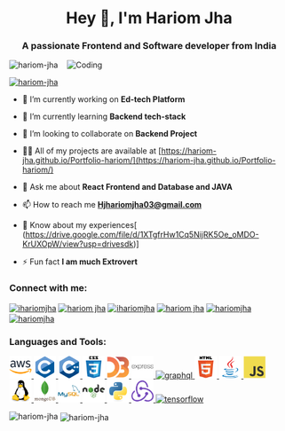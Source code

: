<h1 align="center">Hey 👋, I'm Hariom Jha</h1>
<h3 align="center">A passionate Frontend and Software developer from India</h3>
<img align="right" alt="Coding" width="400" src="https://media0.giphy.com/media/v1.Y2lkPTc5MGI3NjExMDNuMnd0bjJ0a3hwNHg4eHdzZmZhdjl5OTdmcjQzNzZ6M2JnMmZzNCZlcD12MV9pbnRlcm5hbF9naWZfYnlfaWQmY3Q9Zw/M9kgjEsLG6LMbYC9dl/giphy.gif">


<p align="left"> <img src="https://komarev.com/ghpvc/?username=hariom-jha&label=Profile%20views&color=0e75b6&style=flat" alt="hariom-jha" /> </p>

<p align="left"> <a href="https://github.com/ryo-ma/github-profile-trophy"><img src="https://github-profile-trophy.vercel.app/?username=hariom-jha" alt="hariom-jha" /></a> </p>

- 🔭 I’m currently working on **Ed-tech Platform**

- 🌱 I’m currently learning **Backend tech-stack**

- 👯 I’m looking to collaborate on **Backend Project**

- 👨‍💻 All of my projects are available at [https://hariom-jha.github.io/Portfolio-hariom/](https://hariom-jha.github.io/Portfolio-hariom/)

- 💬 Ask me about **React Frontend and Database and JAVA**

- 📫 How to reach me **Hjhariomjha03@gmail.com**

- 📄 Know about my experiences[ (https://drive.google.com/file/d/1XTgfrHw1Cq5NijRK5Oe_oMDO-KrUXOpW/view?usp=drivesdk)]
- ⚡ Fun fact **I am much Extrovert**

<h3 align="left">Connect with me:</h3>
<p align="left">
<a href="https://twitter.com/ihariomjha" target="blank"><img align="center" src="https://raw.githubusercontent.com/rahuldkjain/github-profile-readme-generator/master/src/images/icons/Social/twitter.svg" alt="ihariomjha" height="30" width="40" /></a>
<a href="https://fb.com/hariom jha" target="blank"><img align="center" src="https://raw.githubusercontent.com/rahuldkjain/github-profile-readme-generator/master/src/images/icons/Social/facebook.svg" alt="hariom jha" height="30" width="40" /></a>
<a href="https://instagram.com/ihariomjha" target="blank"><img align="center" src="https://raw.githubusercontent.com/rahuldkjain/github-profile-readme-generator/master/src/images/icons/Social/instagram.svg" alt="ihariomjha" height="30" width="40" /></a>
<a href="https://www.codechef.com/users/hariom jha" target="blank"><img align="center" src="https://cdn.jsdelivr.net/npm/simple-icons@3.1.0/icons/codechef.svg" alt="hariom jha" height="30" width="40" /></a>
<a href="https://www.leetcode.com/hariomjha" target="blank"><img align="center" src="https://raw.githubusercontent.com/rahuldkjain/github-profile-readme-generator/master/src/images/icons/Social/leet-code.svg" alt="hariomjha" height="30" width="40" /></a>
<a href="https://auth.geeksforgeeks.org/user/hariomjha" target="blank"><img align="center" src="https://raw.githubusercontent.com/rahuldkjain/github-profile-readme-generator/master/src/images/icons/Social/geeks-for-geeks.svg" alt="hariomjha" height="30" width="40" /></a>
</p>

<h3 align="left">Languages and Tools:</h3>
<p align="left"> <a href="https://aws.amazon.com" target="_blank" rel="noreferrer"> <img src="https://raw.githubusercontent.com/devicons/devicon/master/icons/amazonwebservices/amazonwebservices-original-wordmark.svg" alt="aws" width="40" height="40"/> </a> <a href="https://www.cprogramming.com/" target="_blank" rel="noreferrer"> <img src="https://raw.githubusercontent.com/devicons/devicon/master/icons/c/c-original.svg" alt="c" width="40" height="40"/> </a> <a href="https://www.w3schools.com/cpp/" target="_blank" rel="noreferrer"> <img src="https://raw.githubusercontent.com/devicons/devicon/master/icons/cplusplus/cplusplus-original.svg" alt="cplusplus" width="40" height="40"/> </a> <a href="https://www.w3schools.com/css/" target="_blank" rel="noreferrer"> <img src="https://raw.githubusercontent.com/devicons/devicon/master/icons/css3/css3-original-wordmark.svg" alt="css3" width="40" height="40"/> </a> <a href="https://d3js.org/" target="_blank" rel="noreferrer"> <img src="https://raw.githubusercontent.com/devicons/devicon/master/icons/d3js/d3js-original.svg" alt="d3js" width="40" height="40"/> </a> <a href="https://expressjs.com" target="_blank" rel="noreferrer"> <img src="https://raw.githubusercontent.com/devicons/devicon/master/icons/express/express-original-wordmark.svg" alt="express" width="40" height="40"/> </a> <a href="https://graphql.org" target="_blank" rel="noreferrer"> <img src="https://www.vectorlogo.zone/logos/graphql/graphql-icon.svg" alt="graphql" width="40" height="40"/> </a> <a href="https://www.w3.org/html/" target="_blank" rel="noreferrer"> <img src="https://raw.githubusercontent.com/devicons/devicon/master/icons/html5/html5-original-wordmark.svg" alt="html5" width="40" height="40"/> </a> <a href="https://www.java.com" target="_blank" rel="noreferrer"> <img src="https://raw.githubusercontent.com/devicons/devicon/master/icons/java/java-original.svg" alt="java" width="40" height="40"/> </a> <a href="https://developer.mozilla.org/en-US/docs/Web/JavaScript" target="_blank" rel="noreferrer"> <img src="https://raw.githubusercontent.com/devicons/devicon/master/icons/javascript/javascript-original.svg" alt="javascript" width="40" height="40"/> </a> <a href="https://www.linux.org/" target="_blank" rel="noreferrer"> <img src="https://raw.githubusercontent.com/devicons/devicon/master/icons/linux/linux-original.svg" alt="linux" width="40" height="40"/> </a> <a href="https://www.mongodb.com/" target="_blank" rel="noreferrer"> <img src="https://raw.githubusercontent.com/devicons/devicon/master/icons/mongodb/mongodb-original-wordmark.svg" alt="mongodb" width="40" height="40"/> </a> <a href="https://www.mysql.com/" target="_blank" rel="noreferrer"> <img src="https://raw.githubusercontent.com/devicons/devicon/master/icons/mysql/mysql-original-wordmark.svg" alt="mysql" width="40" height="40"/> </a> <a href="https://nodejs.org" target="_blank" rel="noreferrer"> <img src="https://raw.githubusercontent.com/devicons/devicon/master/icons/nodejs/nodejs-original-wordmark.svg" alt="nodejs" width="40" height="40"/> </a> <a href="https://www.python.org" target="_blank" rel="noreferrer"> <img src="https://raw.githubusercontent.com/devicons/devicon/master/icons/python/python-original.svg" alt="python" width="40" height="40"/> </a> <a href="https://redux.js.org" target="_blank" rel="noreferrer"> <img src="https://raw.githubusercontent.com/devicons/devicon/master/icons/redux/redux-original.svg" alt="redux" width="40" height="40"/> </a> <a href="https://www.tensorflow.org" target="_blank" rel="noreferrer"> <img src="https://www.vectorlogo.zone/logos/tensorflow/tensorflow-icon.svg" alt="tensorflow" width="40" height="40"/> </a> </p>

<p><img align="left" src="https://github-readme-stats.vercel.app/api/top-langs?username=hariom-jha&show_icons=true&locale=en&layout=compact" alt="hariom-jha" /></p>

<p>&nbsp;<img align="center" src="https://github-readme-stats.vercel.app/api?username=hariom-jha&show_icons=true&locale=en" alt="hariom-jha" /></p>

